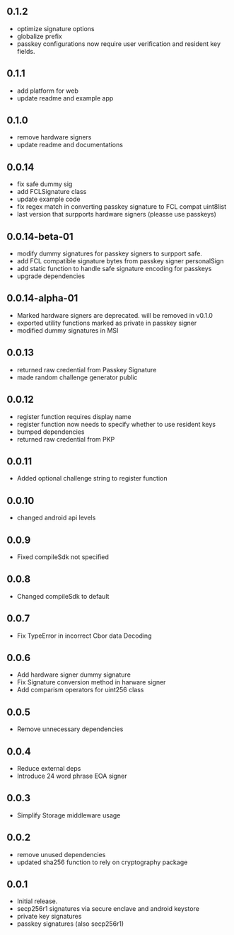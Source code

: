## 0.1.2

- optimize signature options
- globalize prefix
- passkey configurations now require user verification and resident key fields.

## 0.1.1

- add platform for web
- update readme and example app

## 0.1.0

- remove hardware signers
- update readme and documentations

## 0.0.14

- fix safe dummy sig
- add FCLSignature class
- update example code
- fix regex match in converting passkey signature to FCL compat uint8list
- last version that surpports hardware signers (pleasse use passkeys)

## 0.0.14-beta-01

- modify dummy signatures for passkey signers to surpport safe.
- add FCL compatible signature bytes from passkey signer personalSign
- add static function to handle safe signature encoding for passkeys
- upgrade dependencies

## 0.0.14-alpha-01

- Marked hardware signers are deprecated. will be removed in v0.1.0
- exported utility functions marked as private in passkey signer
- modified dummy signatures in MSI

## 0.0.13

- returned raw credential from Passkey Signature
- made random challenge generator public

## 0.0.12

- register function requires display name
- register function now needs to specify whether to use resident keys
- bumped dependencies
- returned raw credential from PKP

## 0.0.11

- Added optional challenge string to register function

## 0.0.10

- changed android api levels

## 0.0.9

- Fixed compileSdk not specified

## 0.0.8

- Changed compileSdk to default

## 0.0.7

- Fix TypeError in incorrect Cbor data Decoding

## 0.0.6

- Add hardware signer dummy signature
- Fix Signature conversion method in harware signer
- Add comparism operators for uint256 class

## 0.0.5

- Remove unnecessary dependencies

## 0.0.4

- Reduce external deps
- Introduce 24 word phrase EOA signer

## 0.0.3

- Simplify Storage middleware usage

## 0.0.2

- remove unused dependencies
- updated sha256 function to rely on cryptography package

## 0.0.1

- Initial release.
- secp256r1 signatures via secure enclave and android keystore
- private key signatures
- passkey signatures (also secp256r1)
